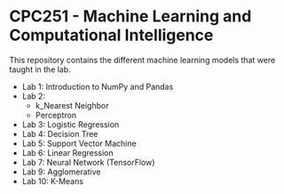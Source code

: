 # CPC251 - Machine Learning and Computational Intelligence

This repository contains the different machine learning models that were taught in the lab.

- Lab 1: Introduction to NumPy and Pandas
- Lab 2:
  - k_Nearest Neighbor
  - Perceptron
- Lab 3: Logistic Regression
- Lab 4: Decision Tree
- Lab 5: Support Vector Machine
- Lab 6: Linear Regression
- Lab 7: Neural Network (TensorFlow)
- Lab 9: Agglomerative
- Lab 10: K-Means
